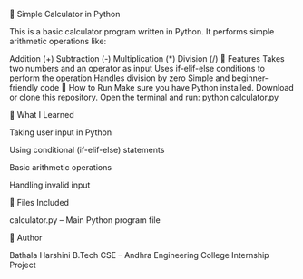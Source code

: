 🧮 Simple Calculator in Python

This is a basic calculator program written in Python.
It performs simple arithmetic operations like:

Addition (+)
Subtraction (-)
Multiplication (*)
Division (/)
📌 Features
Takes two numbers and an operator as input
Uses if-elif-else conditions to perform the operation
Handles division by zero
Simple and beginner-friendly code
🚀 How to Run
Make sure you have Python installed.
Download or clone this repository.
Open the terminal and run:
python calculator.py


🧠 What I Learned

Taking user input in Python

Using conditional (if-elif-else) statements

Basic arithmetic operations

Handling invalid input


📁 Files Included

calculator.py – Main Python program file


📝 Author

Bathala Harshini
B.Tech CSE – Andhra Engineering College
Internship Project
